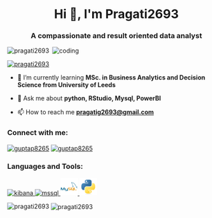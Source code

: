 <h1 align="center">Hi 👋, I'm Pragati2693</h1>
<h3 align="center">A compassionate and result oriented data analyst</h3>

<img align="right" alt="coding" width="400" src="https://images.lemonly.com/wp-content/uploads/2018/08/07150313/Homebase_Thumb_v01.gif">

<p align="left"> <img src="https://komarev.com/ghpvc/?username=pragati2693&label=Profile%20views&color=0e75b6&style=flat" alt="pragati2693" /> </p>

<p align="left"> <a href="https://github.com/ryo-ma/github-profile-trophy"><img src="https://github-profile-trophy.vercel.app/?username=pragati2693" alt="pragati2693" /></a> </p>

- 🌱 I’m currently learning **MSc. in Business Analytics and Decision Science from University of Leeds**

- 💬 Ask me about **python, RStudio, Mysql, PowerBI**

- 📫 How to reach me **pragatig2693@gmail.com**

<h3 align="left">Connect with me:</h3>
<p align="left">
<a href="https://kaggle.com/guptap8265" target="blank"><img align="center" src="https://raw.githubusercontent.com/rahuldkjain/github-profile-readme-generator/master/src/images/icons/Social/kaggle.svg" alt="guptap8265" height="30" width="40" /></a>
<a href="https://www.hackerrank.com/guptap8265" target="blank"><img align="center" src="https://raw.githubusercontent.com/rahuldkjain/github-profile-readme-generator/master/src/images/icons/Social/hackerrank.svg" alt="guptap8265" height="30" width="40" /></a>
</p>

<h3 align="left">Languages and Tools:</h3>
<p align="left"> <a href="https://www.elastic.co/kibana" target="_blank" rel="noreferrer"> <img src="https://www.vectorlogo.zone/logos/elasticco_kibana/elasticco_kibana-icon.svg" alt="kibana" width="40" height="40"/> </a> <a href="https://www.microsoft.com/en-us/sql-server" target="_blank" rel="noreferrer"> <img src="https://www.svgrepo.com/show/303229/microsoft-sql-server-logo.svg" alt="mssql" width="40" height="40"/> </a> <a href="https://www.mysql.com/" target="_blank" rel="noreferrer"> <img src="https://raw.githubusercontent.com/devicons/devicon/master/icons/mysql/mysql-original-wordmark.svg" alt="mysql" width="40" height="40"/> </a> <a href="https://www.python.org" target="_blank" rel="noreferrer"> <img src="https://raw.githubusercontent.com/devicons/devicon/master/icons/python/python-original.svg" alt="python" width="40" height="40"/> </a> </p>

<p><img align="left" src="https://github-readme-stats.vercel.app/api/top-langs?username=pragati2693&show_icons=true&locale=en&layout=compact" alt="pragati2693" /></p>

<p>&nbsp;<img align="center" src="https://github-readme-stats.vercel.app/api?username=pragati2693&show_icons=true&locale=en" alt="pragati2693" /></p>
